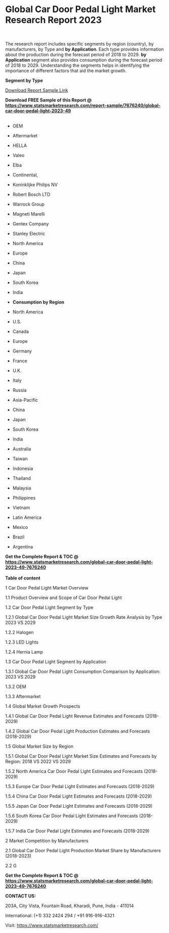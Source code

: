 <h1>Global Car Door Pedal Light Market Research Report 2023</h1><br/><p>The research report includes specific segments by region (country), by manufacturers, by Type and <strong>by Application</strong>. Each type provides information about the production during the forecast period of 2018 to 2029. <strong>by Application</strong> segment also provides consumption during the forecast period of 2018 to 2029. Understanding the segments helps in identifying the importance of different factors that aid the market growth.</p><p>
 
 <strong><strong>Segment by Type</strong></strong></p><p><a href="https://www.statsmarketresearch.com/download-free-sample/7676240/global-car-door-pedal-light-2023-49">Download Report Sample Link</a></p><div><b>Download FREE Sample of this Report @ <a href="https://www.statsmarketresearch.com/download-free-sample/7676240/global-car-door-pedal-light-2023-49">https://www.statsmarketresearch.com/report-sample/7676240/global-car-door-pedal-light-2023-49</a></b></div><br><p>
 
 </p><p>
 
 </p><ul><p></p><li>OEM</li><p></p><li>Aftermarket</li><p></p></ul><p>
 
 </p><p>
 
 </p><ul><p></p><li>HELLA</li><p></p><li>Valeo</li><p></p><li>Elba</li><p></p><li>Continental,</li><p></p><li>Koninklijke Philips NV</li><p></p><li>Robert Bosch LTD</li><p></p><li>Warrock Group</li><p></p><li>Magneti Marelli</li><p></p><li>Gentex Company</li><p></p><li>Stanley Electric</li><p></p></ul><p>
 
 </p><p>
 
 </p><ul><p></p><li>North America</li><p></p><li>Europe</li><p></p><li>China</li><p></p><li>Japan</li><p></p><li>South Korea</li><p></p><li>India</li><p></p><li><strong>Consumption by Region</strong></li><p></p><li>North America</li><p></p><li>U.S.</li><p></p><li>Canada</li><p></p><li>Europe</li><p></p><li>Germany</li><p></p><li>France</li><p></p><li>U.K.</li><p></p><li>Italy</li><p></p><li>Russia</li><p></p><li>Asia-Pacific</li><p></p><li>China</li><p></p><li>Japan</li><p></p><li>South Korea</li><p></p><li>India</li><p></p><li>Australia</li><p></p><li>Taiwan</li><p></p><li>Indonesia</li><p></p><li>Thailand</li><p></p><li>Malaysia</li><p></p><li>Philippines</li><p></p><li>Vietnam</li><p></p><li>Latin America</li><p></p><li>Mexico</li><p></p><li>Brazil</li><p></p><li>Argentina</li><p></p></ul><div><b>Get the Complete Report & TOC @ <a href="https://www.statsmarketresearch.com/global-car-door-pedal-light-2023-49-7676240">https://www.statsmarketresearch.com/global-car-door-pedal-light-2023-49-7676240</a></b></div><br><b>Table of content</b><p>1 Car Door Pedal Light Market Overview<br />
 
  1.1 Product Overview and Scope of Car Door Pedal Light<br />
 
  1.2 Car Door Pedal Light Segment by Type<br />
 
  1.2.1 Global Car Door Pedal Light Market Size Growth Rate Analysis by Type 2023 VS 2029<br />
 
  1.2.2 Halogen<br />
 
  1.2.3 LED Lights<br />
 
  1.2.4 Hernia Lamp<br />
 
  1.3 Car Door Pedal Light Segment by Application<br />
 
  1.3.1 Global Car Door Pedal Light Consumption Comparison by Application: 2023 VS 2029<br />
 
  1.3.2 OEM<br />
 
  1.3.3 Aftermarket<br />
 
  1.4 Global Market Growth Prospects<br />
 
  1.4.1 Global Car Door Pedal Light Revenue Estimates and Forecasts (2018-2029)<br />
 
  1.4.2 Global Car Door Pedal Light Production Estimates and Forecasts (2018-2029)<br />
 
  1.5 Global Market Size by Region<br />
 
  1.5.1 Global Car Door Pedal Light Market Size Estimates and Forecasts by Region: 2018 VS 2022 VS 2029<br />
 
  1.5.2 North America Car Door Pedal Light Estimates and Forecasts (2018-2029)<br />
 
  1.5.3 Europe Car Door Pedal Light Estimates and Forecasts (2018-2029)<br />
 
  1.5.4 China Car Door Pedal Light Estimates and Forecasts (2018-2029)<br />
 
  1.5.5 Japan Car Door Pedal Light Estimates and Forecasts (2018-2029)<br />
 
  1.5.6 South Korea Car Door Pedal Light Estimates and Forecasts (2018-2029)<br />
 
  1.5.7 India Car Door Pedal Light Estimates and Forecasts (2018-2029)<br />
 
 2 Market Competition by Manufacturers<br />
 
  2.1 Global Car Door Pedal Light Production Market Share by Manufacturers (2018-2023)<br />
 
  2.2 G<br><div><b>Get the Complete Report & TOC @ <a href="https://www.statsmarketresearch.com/global-car-door-pedal-light-2023-49-7676240">https://www.statsmarketresearch.com/global-car-door-pedal-light-2023-49-7676240</a></b></div></p>
 
 <b>CONTACT US:</b><br>
 
 203A, City Vista, Fountain Road, Kharadi, Pune, India - 411014 <br>
 
 International: (+1) 332 2424 294 / +91 916-916-4321<br>
 
 Visit: <a href="https://www.statsmarketresearch.com/">https://www.statsmarketresearch.com/</a>
 
 <br>